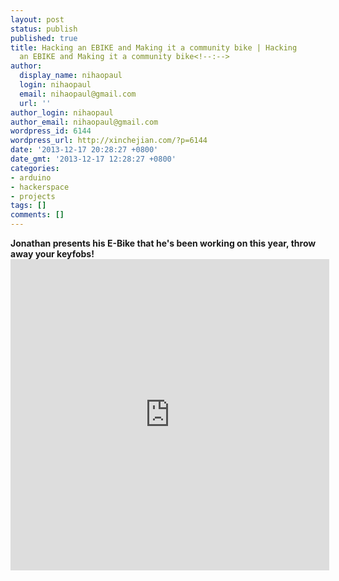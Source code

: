 ```yaml
---
layout: post
status: publish
published: true
title: Hacking an EBIKE and Making it a community bike | Hacking
  an EBIKE and Making it a community bike<!--:-->
author:
  display_name: nihaopaul
  login: nihaopaul
  email: nihaopaul@gmail.com
  url: ''
author_login: nihaopaul
author_email: nihaopaul@gmail.com
wordpress_id: 6144
wordpress_url: http://xinchejian.com/?p=6144
date: '2013-12-17 20:28:27 +0800'
date_gmt: '2013-12-17 12:28:27 +0800'
categories:
- arduino
- hackerspace
- projects
tags: []
comments: []
---
```

<p><strong>Jonathan presents his E-Bike that he's been working on this year, throw away your keyfobs!</strong> <iframe src="http://player.youku.com/embed/XNjQ3ODY2Nzg0" height="498" width="510" allowfullscreen="" frameborder="0"></iframe></p>
